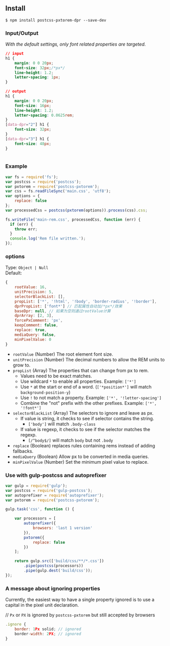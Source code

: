 ## Install

```shell
$ npm install postcss-pxtorem-dpr --save-dev
```


### Input/Output

*With the default settings, only font related properties are targeted.*

```css
// input
h1 {
    margin: 0 0 20px;
    font-size: 32px;/*px*/
    line-height: 1.2;
    letter-spacing: 1px;
}

// output
h1 { 
    margin: 0 0 20px; 
    font-size: 16px; 
    line-height: 1.2; 
    letter-spacing: 0.0625rem; 
}
[data-dpr="2"] h1 { 
    font-size: 32px; 
}
[data-dpr="3"] h1 { 
    font-size: 48px; 
}
        
```

### Example

```js
var fs = require('fs');
var postcss = require('postcss');
var pxtorem = require('postcss-pxtorem');
var css = fs.readFileSync('main.css', 'utf8');
var options = {
    replace: false
};
var processedCss = postcss(pxtorem(options)).process(css).css;

fs.writeFile('main-rem.css', processedCss, function (err) {
  if (err) {
    throw err;
  }
  console.log('Rem file written.');
});
```

### options

Type: `Object | Null`  
Default:
```js
{
    rootValue: 16,
    unitPrecision: 5,
    selectorBlackList: [],
    propList: ['*', '!html', '!body', 'border-radius', '!border'],
    dprPropList: ['font*'] // 匹配属性自动加/*px*/效果
    baseDpr: null, // 如果为空则通过rootValue计算
    dprArray: [2, 3],
    forcePxComment: 'px',
    keepComment: false,
    replace: true,
    mediaQuery: false,
    minPixelValue: 0
}
```

- `rootValue` (Number) The root element font size.
- `unitPrecision` (Number) The decimal numbers to allow the REM units to grow to.
- `propList` (Array) The properties that can change from px to rem.
    - Values need to be exact matches.
    - Use wildcard `*` to enable all properties. Example: `['*']`
    - Use `*` at the start or end of a word. (`['*position*']` will match `background-position-y`)
    - Use `!` to not match a property. Example: `['*', '!letter-spacing']`
    - Combine the "not" prefix with the other prefixes. Example: `['*', '!font*']` 
- `selectorBlackList` (Array) The selectors to ignore and leave as px.
    - If value is string, it checks to see if selector contains the string.
        - `['body']` will match `.body-class`
    - If value is regexp, it checks to see if the selector matches the regexp.
        - `[/^body$/]` will match `body` but not `.body`
- `replace` (Boolean) replaces rules containing rems instead of adding fallbacks.
- `mediaQuery` (Boolean) Allow px to be converted in media queries.
- `minPixelValue` (Number) Set the minimum pixel value to replace.


### Use with gulp-postcss and autoprefixer

```js
var gulp = require('gulp');
var postcss = require('gulp-postcss');
var autoprefixer = require('autoprefixer');
var pxtorem = require('postcss-pxtorem');

gulp.task('css', function () {

    var processors = [
        autoprefixer({
            browsers: 'last 1 version'
        }),
        pxtorem({
            replace: false
        })
    ];

    return gulp.src(['build/css/**/*.css'])
        .pipe(postcss(processors))
        .pipe(gulp.dest('build/css'));
});
```

### A message about ignoring properties
Currently, the easiest way to have a single property ignored is to use a capital in the pixel unit declaration.

// `Px` or `PX` is ignored by `postcss-pxtorem` but still accepted by browsers
```js
.ignore {
    border: 1Px solid; // ignored
    border-width: 2PX; // ignored
}
```
